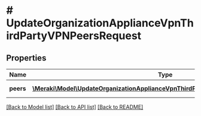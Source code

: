 # # UpdateOrganizationApplianceVpnThirdPartyVPNPeersRequest

## Properties

Name | Type | Description | Notes
------------ | ------------- | ------------- | -------------
**peers** | [**\Meraki\Model\UpdateOrganizationApplianceVpnThirdPartyVPNPeersRequestPeersInner[]**](UpdateOrganizationApplianceVpnThirdPartyVPNPeersRequestPeersInner.md) | The list of VPN peers |

[[Back to Model list]](../../README.md#models) [[Back to API list]](../../README.md#endpoints) [[Back to README]](../../README.md)
